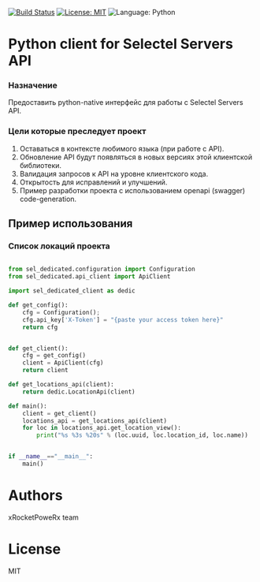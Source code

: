 
[![Build Status](https://travis-ci.org/kubernetes-client/python.svg?branch=master)](https://travis-ci.com/xRocketPowerx/python-sel-dedicated)
[![License: MIT](https://img.shields.io/badge/License-MIT-yellow.svg)](https://opensource.org/licenses/MIT)
![Language: Python](https://img.shields.io/badge/Language-Python%203.4%20%7C%203.5%20%7C%203.6%20%7C%203.7-blue)
 

# Python client for Selectel Servers API

### Назначение
Предоставить python-native интерфейс для работы с Selectel Servers API.


### Цели которые преследует проект

1. Оставаться в контексте любимого языка (при работе с API).
2. Обновление API будут появляться в новых версиях этой клиентской библиотеки.
3. Валидация запросов к API на уровне клиентского кода.
4. Открытость для исправлений и улучшений.
5. Пример разработки проекта с использованием openapi (swagger) code-generation.


## Пример использования

### Список локаций проекта 

```python

from sel_dedicated.configuration import Configuration
from sel_dedicated.api_client import ApiClient

import sel_dedicated_client as dedic

def get_config():
    cfg = Configuration();
    cfg.api_key['X-Token'] = "{paste your access token here}"
    return cfg 


def get_client():
    cfg = get_config()
    client = ApiClient(cfg) 
    return client

def get_locations_api(client):
    return dedic.LocationApi(client)

def main():
    client = get_client()
    locations_api = get_locations_api(client)
    for loc in locations_api.get_location_view():
        print("%s %3s %20s" % (loc.uuid, loc.location_id, loc.name))    


if __name__=="__main__":
    main()

```

# Authors
xRocketPoweRx team


# License
MIT
